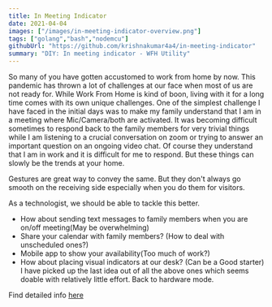 ```yaml
---
title: In Meeting Indicator
date: 2021-04-04
images: ["/images/in-meeting-indicator-overview.png"]
tags: ["golang","bash","nodemcu"]
githubUrl: "https://github.com/krishnakumar4a4/in-meeting-indicator"
summary: "DIY: In meeting indicator - WFH Utility"
---
```

So many of you have gotten accustomed to work from home by now. This pandemic has thrown a lot of challenges at our face when most of us are not ready for. While Work From Home is kind of boon, living with it for a long time comes with its own unique challenges. One of the simplest challenge I have faced in the initial days was to make my family understand that I am in a meeting where Mic/Camera/both are activated. It was becoming difficult sometimes to respond back to the family members for very trivial things while I am listening to a crucial conversation on zoom or trying to answer an important question on an ongoing video chat. Of course they understand that I am in work and it is difficult for me to respond. But these things can slowly be the trends at your home.

Gestures are great way to convey the same. But they don't always go smooth on the receiving side especially when you do them for visitors.

As a technologist, we should be able to tackle this better.

- How about sending text messages to family members when you are on/off meeting(May be overwhelming)
- Share your calendar with family members? (How to deal with unscheduled ones?)
- Mobile app to show your availability(Too much of work?)
- How about placing visual indicators at our desk? (Can be a Good starter)
I have picked up the last idea out of all the above ones which seems doable with relatively little effort. Back to hardware mode.

Find detailed info [here](https://github.com/krishnakumar4a4/in-meeting-indicator)